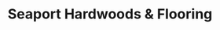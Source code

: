 ---
title: "Seaport Hardwoods & Flooring"
url: /clackamas/seaport-hardwoods-und-flooring/
shop: Baustoffe
---